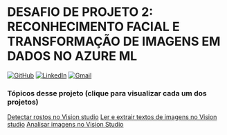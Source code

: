 # DESAFIO DE PROJETO 2: RECONHECIMENTO FACIAL E TRANSFORMAÇÃO DE IMAGENS EM DADOS NO AZURE ML

[![GitHub](https://img.shields.io/badge/GitHub-000?style=for-the-badge&logo=github&logoColor=30A3DC)](https://github.com/fanzz293)
[![LinkedIn](https://img.shields.io/badge/LinkedIn-000?style=for-the-badge&logo=LinkedIn&logoColor=30A3DC)](https://www.linkedin.com/in/fabricio-vieira-8bb2b298/)
[![Gmail](https://img.shields.io/badge/Gmail-000?style=for-the-badge&logo=Gmail&logoColor=30)](https://www.linkedin.com/in/fabricio-vieira-8bb2b298/)

### Tópicos desse projeto (clique para visualizar cada um dos projetos)

[Detectar rostos no Vision studio](https://github.com/fanzz293/projeto2_ml-ai900/blob/main/projects/detectFaces.md)
[Ler e extrair textos de imagens no Vision studio](https://github.com/fanzz293/projeto2_ml-ai900/blob/main/projects/readText.md)
[Analisar imagens no Vision Studio](https://github.com/fanzz293/projeto2_ml-ai900/blob/main/projects/analyzeImages.md)
